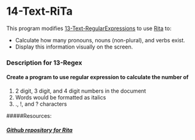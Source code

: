 # 14-Text-RiTa
This program modifies [13-Text-RegularExpressions](https://github.com/NikhilRO/Grade12_Assignments/tree/master/13-Text-RegularExpressions) to use [Rita](https://rednoise.org/rita) to:
* Calculate how many pronouns, nouns (non-plural), and verbs exist.
* Display this information visually on the screen.

### Description for 13-Regex
#### Create a program to use regular expression to calculate the number of 
1. 2 digit, 3 digit, and 4 digit numbers in the document
2. Words would be formatted as italics
3. ., !, and ? characters

#####Resources:
##### [Github repository for Rita](https://github.com/dhowe/RiTaJS)
#####


